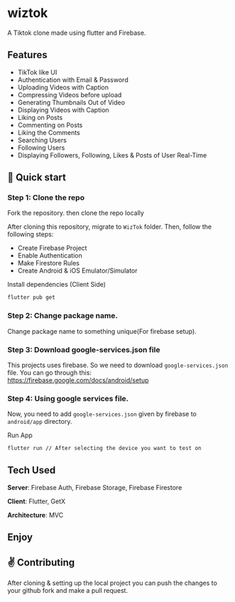 # wiztok
A Tiktok clone made using flutter and Firebase. 

## Features
- TikTok like UI
- Authentication with Email & Password
- Uploading Videos with Caption
- Compressing Videos before upload
- Generating Thumbnails Out of Video
- Displaying Videos with Caption
- Liking on Posts
- Commenting on Posts
- Liking the Comments
- Searching Users
- Following Users
- Displaying Followers, Following, Likes & Posts of User Real-Time


## :rocket: Quick start

### Step 1: Clone the repo
Fork the repository. then clone the repo locally

After cloning this repository, migrate to ```WizTok``` folder. Then, follow the following steps:
- Create Firebase Project
- Enable Authentication
- Make Firestore Rules
- Create Android & iOS Emulator/Simulator

Install dependencies (Client Side)
```bash
flutter pub get
```

### Step 2: Change package name.
Change package name to something unique(For firebase setup).

### Step 3: Download google-services.json file
This projects uses firebase. So we need to download `google-services.json` file.
You can go through this: https://firebase.google.com/docs/android/setup

### Step 4: Using google services file.
Now, you need to add `google-services.json` given by firebase to `android/app` directory.

Run App
```bash
flutter run // After selecting the device you want to test on
```

## Tech Used
**Server**: Firebase Auth, Firebase Storage, Firebase Firestore

**Client**: Flutter, GetX

**Architecture**: MVC
    
## Enjoy
## :v: Contributing
After cloning & setting up the local project you can push the changes to your github fork and make a pull request.

